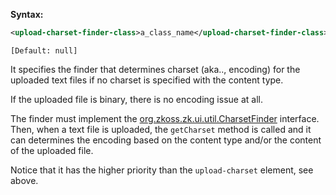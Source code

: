 **Syntax:**

```xml
<upload-charset-finder-class>a_class_name</upload-charset-finder-class>
```

`[Default: null]`

It specifies the finder that determines charset (aka.., encoding) for
the uploaded text files if no charset is specified with the content
type.

If the uploaded file is binary, there is no encoding issue at all.

The finder must implement the
[org.zkoss.zk.ui.util.CharsetFinder](https://www.zkoss.org/javadoc/latest/zk/org/zkoss/zk/ui/util/CharsetFinder.html)
interface. Then, when a text file is uploaded, the `getCharset` method
is called and it can determines the encoding based on the content type
and/or the content of the uploaded file.

Notice that it has the higher priority than the `upload-charset`
element, see above.



